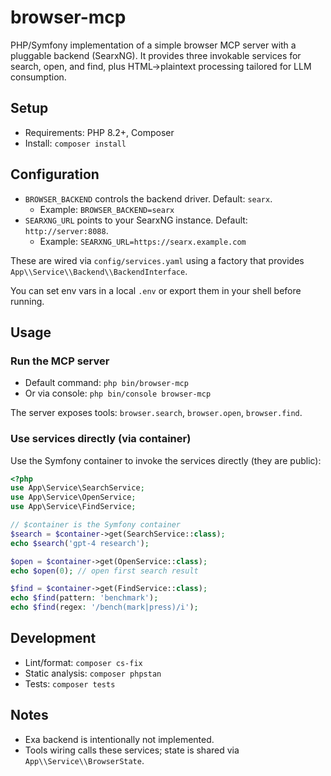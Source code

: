 # browser-mcp

PHP/Symfony implementation of a simple browser MCP server with a pluggable backend (SearxNG). It provides three invokable services for search, open, and find, plus HTML→plaintext processing tailored for LLM consumption.

## Setup
- Requirements: PHP 8.2+, Composer
- Install: `composer install`

## Configuration
- `BROWSER_BACKEND` controls the backend driver. Default: `searx`.
  - Example: `BROWSER_BACKEND=searx`
- `SEARXNG_URL` points to your SearxNG instance. Default: `http://server:8088`.
  - Example: `SEARXNG_URL=https://searx.example.com`

These are wired via `config/services.yaml` using a factory that provides `App\\Service\\Backend\\BackendInterface`.

You can set env vars in a local `.env` or export them in your shell before running.

## Usage

### Run the MCP server
- Default command: `php bin/browser-mcp`
- Or via console: `php bin/console browser-mcp`

The server exposes tools: `browser.search`, `browser.open`, `browser.find`.

### Use services directly (via container)
Use the Symfony container to invoke the services directly (they are public):

```php
<?php
use App\Service\SearchService;
use App\Service\OpenService;
use App\Service\FindService;

// $container is the Symfony container
$search = $container->get(SearchService::class);
echo $search('gpt-4 research');

$open = $container->get(OpenService::class);
echo $open(0); // open first search result

$find = $container->get(FindService::class);
echo $find(pattern: 'benchmark');
echo $find(regex: '/bench(mark|press)/i');
```

## Development
- Lint/format: `composer cs-fix`
- Static analysis: `composer phpstan`
- Tests: `composer tests`

## Notes
- Exa backend is intentionally not implemented.
- Tools wiring calls these services; state is shared via `App\\Service\\BrowserState`.

